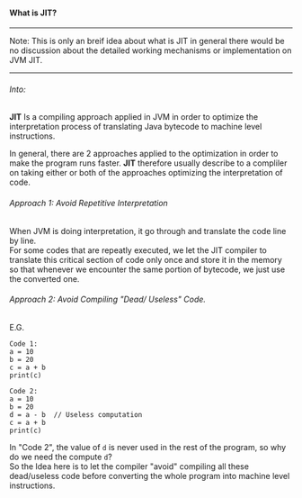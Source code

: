 #### What is JIT?
---
Note: This is only an breif idea about what is JIT in general
there would be no discussion about the detailed working mechanisms or implementation on JVM JIT.

---

###### Into:

<b>JIT</b> Is a compiling approach applied in JVM in order to optimize the interpretation process of translating Java bytecode to machine level instructions.

In general, there are 2 approaches applied to the optimization in order to make the program runs faster. <b>JIT</b> therefore usually describe to a compliler on taking  either or both of the approaches optimizing the interpretation of code. 


###### Approach 1: Avoid Repetitive Interpretation

When JVM is doing interpretation, it go through and translate the code line by line. <br>
For some codes that are repeatly executed, we let the JIT compiler to translate this critical section of code only once and store it in the memory so that whenever we encounter the same portion of bytecode, we just use the converted one.


###### Approach 2: Avoid Compiling "Dead/ Useless" Code.

 E.G.
 
 ```
 Code 1:
 a = 10
 b = 20
 c = a + b
 print(c)
 
 Code 2:
 a = 10
 b = 20
 d = a - b	// Useless computation
 c = a + b
 print(c)
 ```
 
 In "Code 2", the value of `d` is never used in the rest of the program, so why do we need the compute `d`? <br>
 So the Idea here is to let the compiler "avoid" compiling all these dead/useless code before converting the whole program into machine level instructions.
 
 
 
 
 
 
 
 
 
 
 
 
  